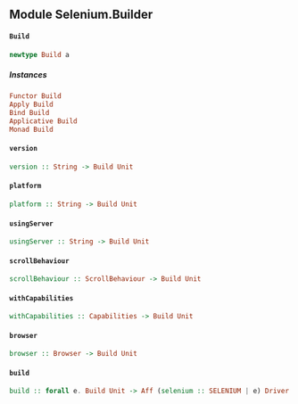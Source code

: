 ## Module Selenium.Builder

#### `Build`

``` purescript
newtype Build a
```

##### Instances
``` purescript
Functor Build
Apply Build
Bind Build
Applicative Build
Monad Build
```

#### `version`

``` purescript
version :: String -> Build Unit
```

#### `platform`

``` purescript
platform :: String -> Build Unit
```

#### `usingServer`

``` purescript
usingServer :: String -> Build Unit
```

#### `scrollBehaviour`

``` purescript
scrollBehaviour :: ScrollBehaviour -> Build Unit
```

#### `withCapabilities`

``` purescript
withCapabilities :: Capabilities -> Build Unit
```

#### `browser`

``` purescript
browser :: Browser -> Build Unit
```

#### `build`

``` purescript
build :: forall e. Build Unit -> Aff (selenium :: SELENIUM | e) Driver
```


